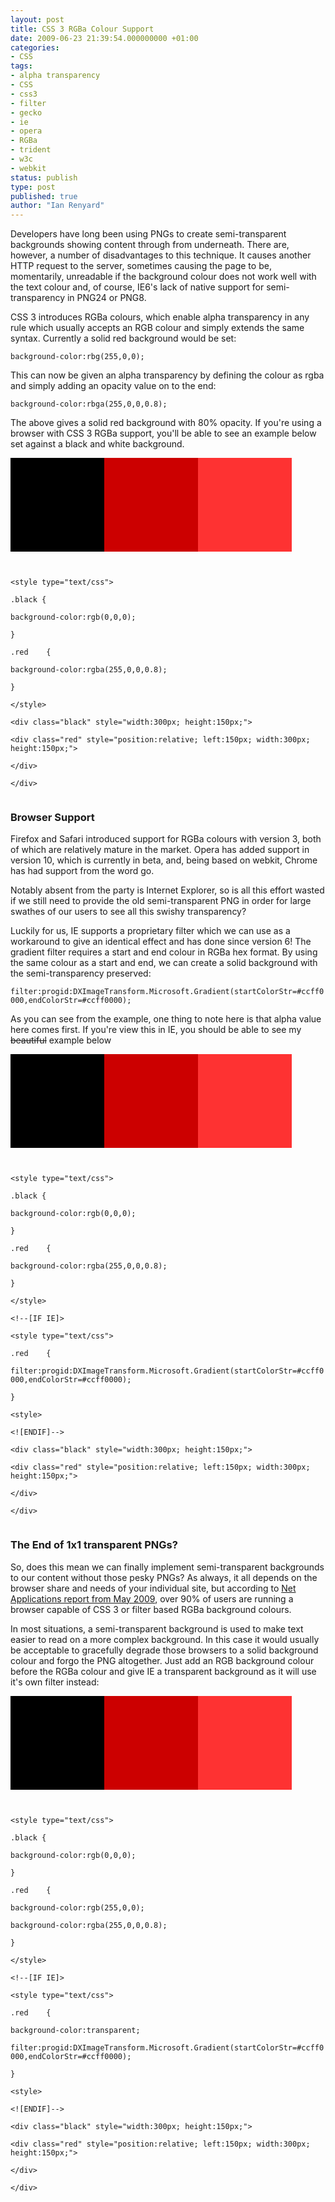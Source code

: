 ```yaml
---
layout: post
title: CSS 3 RGBa Colour Support
date: 2009-06-23 21:39:54.000000000 +01:00
categories:
- CSS
tags:
- alpha transparency
- CSS
- css3
- filter
- gecko
- ie
- opera
- RGBa
- trident
- w3c
- webkit
status: publish
type: post
published: true
author: "Ian Renyard"
---
```

<p>Developers have long been using PNGs to create semi-transparent backgrounds showing content through from underneath.  There are, however, a number of disadvantages to this technique.  It causes another HTTP request to the server, sometimes causing the page to be, momentarily, unreadable if the background colour does not work well with the text colour and, of course, IE6's lack of native support for semi-transparency in PNG24 or PNG8.</p>

<p>CSS 3 introduces RGBa colours, which enable alpha transparency in any rule which usually accepts an RGB colour and simply extends the same syntax.  Currently a solid red background would be set:</p>

<p><code>background-color:rbg(255,0,0);</code></p>

<p>This can now be given an alpha transparency by defining the colour as rgba and simply adding an opacity value on to the end:</p>

<p><code>background-color:rbga(255,0,0,0.8);</code></p>

<p>The above gives a solid red background with 80% opacity.  If you're using a browser with CSS 3 RGBa support, you'll be able to see an example below set against a black and white background.</p>

<style type="text/css">
.black {
background-color:rgb(0,0,0);
}
.red	{
background-color:rgba(255,0,0,0.8);
}
</style>
<div class="black" style="width:300px; height:150px;">
<div class="red" style="position:relative; left:150px; width:300px; height:150px;">
</div>
</div>

<p><code><br />
&lt;style type="text/css"&gt;<br />
.black {<br />
background-color:rgb(0,0,0);<br />
}<br />
.red	{<br />
background-color:rgba(255,0,0,0.8);<br />
}<br />
&lt;/style&gt;<br />
&lt;div class="black" style="width:300px; height:150px;"&gt;<br />
&lt;div class="red" style="position:relative; left:150px; width:300px; height:150px;"&gt;<br />
&lt;/div&gt;<br />
&lt;/div&gt;<br />
</code></p>

<h3>Browser Support</h3>

<p>Firefox and Safari introduced support for RGBa colours with version 3, both of which are relatively mature in the market.  Opera has added support in version 10, which is currently in beta, and, being based on webkit, Chrome has had support from the word go.</p>

<p>Notably absent from the party is Internet Explorer, so is all this effort wasted if we still need to provide the old semi-transparent PNG in order for large swathes of our users to see all this swishy transparency?</p>

<p>Luckily for us, IE supports a proprietary filter which we can use as a workaround to give an identical effect and has done since version 6!  The gradient filter requires a start and end colour in RGBa hex format.  By using the same colour as a start and end, we can create a solid background with the semi-transparency preserved:</p>

<p><code>filter:progid:DXImageTransform.Microsoft.Gradient(startColorStr=#ccff0000,endColorStr=#ccff0000);</code></p>

<p>As you can see from the example, one thing to note here is that alpha value here comes first.  If you're view this in IE, you should be able to see my <span style="text-decoration: line-through;">beautiful</span> example below</p>

<style type="text/css">
.black2 {
background-color:rgb(0,0,0);
}
.red2	{
background-color:rgba(255,0,0,0.8);
}
</style>
<div class="black2" style="width:300px; height:150px;">
<div class="red2" style="position:relative; left:150px; width:300px; height:150px; filter:progid:DXImageTransform.Microsoft.Gradient(startColorStr=#ccff0000,endColorStr=#ccff0000);">
</div>
</div>

<p><code><br />
&lt;style type="text/css"&gt;<br />
.black {<br />
background-color:rgb(0,0,0);<br />
}<br />
.red	{<br />
background-color:rgba(255,0,0,0.8);<br />
}<br />
&lt;/style&gt;<br />
&lt;!--[IF IE]&gt;<br />
&lt;style type="text/css"&gt;<br />
.red	{<br />
filter:progid:DXImageTransform.Microsoft.Gradient(startColorStr=#ccff0000,endColorStr=#ccff0000);<br />
}<br />
&lt;style&gt;<br />
&lt;![ENDIF]--&gt;<br />
&lt;div class="black" style="width:300px; height:150px;"&gt;<br />
&lt;div class="red" style="position:relative; left:150px; width:300px; height:150px;"&gt;<br />
&lt;/div&gt;<br />
&lt;/div&gt;<br />
</code></p>

<h3>The End of 1x1 transparent PNGs?</h3>

<p>So, does this mean we can finally implement semi-transparent backgrounds to our content without those pesky PNGs?  As always, it all depends on the browser share and needs of your individual site, but according to <a href="http://marketshare.hitslink.com/browser-market-share.aspx?qprid=2&amp;qpmr=40&amp;qpdt=1&amp;qpct=3&amp;qpcal=1&amp;qptimeframe=M&amp;qpsp=124&amp;qpnp=1">Net Applications report from May 2009</a>, over 90% of users are running a browser capable of CSS 3 or filter based RGBa background colours.</p>

<p>In most situations, a semi-transparent background is used to make text easier to read on a more complex background.  In this case it would usually be acceptable to gracefully degrade those browsers to a solid background colour and forgo the PNG altogether.  Just add an RGB background colour before the RGBa colour and give IE a transparent background as it will use it's own filter instead:</p>

<style type="text/css">
.black3 {
background-color:rgb(0,0,0);
}
.red3	{
background-color:rgb(255,0,0);
background-color:rgba(255,0,0,0.8);
}
</style>

<p><!--[IF IE]></p>
<style type="text/css">
div.red3	{<br />
background:transparent !important;<br />
filter:progid:DXImageTransform.Microsoft.Gradient(startColorStr=#ccff0000,endColorStr=#ccff0000);<br />
}<br />
</style>
<p><!--< ![ENDIF]--></p>
<div class="black3" style="width:300px; height:150px;">
<div class="red3" style="position:relative; left:150px; width:300px; height:150px;">
</div>
</div>
<p><code><br />
&lt;style type="text/css"&gt;<br />
.black {<br />
background-color:rgb(0,0,0);<br />
}<br />
.red	{<br />
background-color:rgb(255,0,0);<br />
background-color:rgba(255,0,0,0.8);<br />
}<br />
&lt;/style&gt;<br />
&lt;!--[IF IE]&gt;<br />
&lt;style type="text/css"&gt;<br />
.red	{<br />
background-color:transparent;<br />
filter:progid:DXImageTransform.Microsoft.Gradient(startColorStr=#ccff0000,endColorStr=#ccff0000);<br />
}<br />
&lt;style&gt;<br />
&lt;![ENDIF]--&gt;<br />
&lt;div class="black" style="width:300px; height:150px;"&gt;<br />
&lt;div class="red" style="position:relative; left:150px; width:300px; height:150px;"&gt;<br />
&lt;/div&gt;<br />
&lt;/div&gt;<br />
</code></p>
